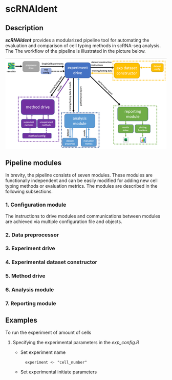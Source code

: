 # scRNAIdent

## Description

*__scRNAIdent__* provides a modularized pipeline tool for automating the evaluation and comparison of cell typing methods in scRNA-seq analysis. The The workflow of the pipeline is illustrated in the picture below.

![workflow image](https://github.com/xsun28/scRNAIdent/blob/master/workflow.png?raw=true)

## Pipeline modules
In brevity, the pipeline consists of seven modules. These modules are functionally independent and can be easily modified for adding new cell typing methods or evaluation metrics. The modules are described in the following subsections.
### 1. Configuration module
The instructions to drive modules and communications between modules are achieved via multiple configuration file and objects. 

### 2. Data preprocessor
### 3. Experiment drive
### 4. Experimental dataset constructor
### 5. Method drive
### 6. Analysis module
### 7. Reporting module

## Examples
To run the experiment of amount of cells

1. Specifying the experimental parameters in the *exp_config.R* 
	* Set experiment name
	
			experiment <- "cell_number"  
		
	* Set experimental initiate parameters
		